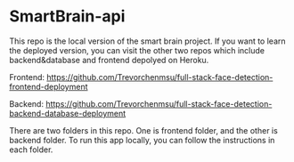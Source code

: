 # SmartBrain-api

This repo is the local version of the smart brain project. If you want to learn the deployed version, you can visit
the other two repos which include backend&database and frontend depolyed on Heroku.


Frontend: <https://github.com/Trevorchenmsu/full-stack-face-detection-frontend-deployment>


Backend: <https://github.com/Trevorchenmsu/full-stack-face-detection-backend-database-deployment>

There are two folders in this repo. One is frontend folder, and the other is backend folder. To run this app locally,
you can follow the instructions in each folder. 


